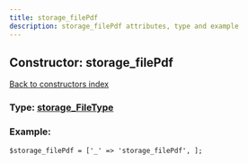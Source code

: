 ```yaml
---
title: storage_filePdf
description: storage_filePdf attributes, type and example
---
```

## Constructor: storage\_filePdf  
[Back to constructors index](index.md)






### Type: [storage\_FileType](../types/storage_FileType.md)


### Example:

```
$storage_filePdf = ['_' => 'storage_filePdf', ];
```  

